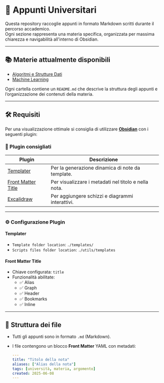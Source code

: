 # 📘 Appunti Universitari

Questa repository raccoglie appunti in formato Markdown scritti durante il percorso accademico.  
Ogni sezione rappresenta una materia specifica, organizzata per massima chiarezza e navigabilità all'interno di Obsidian.

---

## 📚 Materie attualmente disponibili

- [Algoritmi e Strutture Dati](algoritmi-e-strutture-dati/README.md)
- [Machine Learning](machine-learning/README.md)

Ogni cartella contiene un `README.md` che descrive la struttura degli appunti e l’organizzazione dei contenuti della materia.

---

## 🛠️ Requisiti

Per una visualizzazione ottimale si consiglia di utilizzare [**Obsidian**](https://obsidian.md/) con i seguenti plugin:

### 🔌 Plugin consigliati

| Plugin | Descrizione |
|--------|-------------|
| [Templater](https://github.com/SilentVoid13/Templater) | Per la generazione dinamica di note da template. |
| [Front Matter Title](https://github.com/snezhig/obsidian-front-matter-title) | Per visualizzare i metadati nel titolo e nella nota. |
| [Excalidraw](https://github.com/zsviczian/obsidian-excalidraw-plugin) | Per aggiungere schizzi e diagrammi interattivi. |

---

### ⚙️ Configurazione Plugin

#### Templater
- `Template folder location`: `./templates/`
- `Scripts files folder location`: `./utils/templates`

#### Front Matter Title
- Chiave configurata: `title`
- Funzionalità abilitate:
  - ✅ Alias
  - ✅ Graph
  - ✅ Header
  - ✅ Bookmarks
  - ✅ Inline

---

## 📁 Struttura dei file

- Tutti gli appunti sono in formato `.md` (Markdown).
- I file contengono un blocco **Front Matter** YAML con metadati:

  ```yaml
  ---
  title: "Titolo della nota"
  aliases: ["Alias della nota"]
  tags: [università, materia, argomento]
  created: 2025-06-08
  ---
